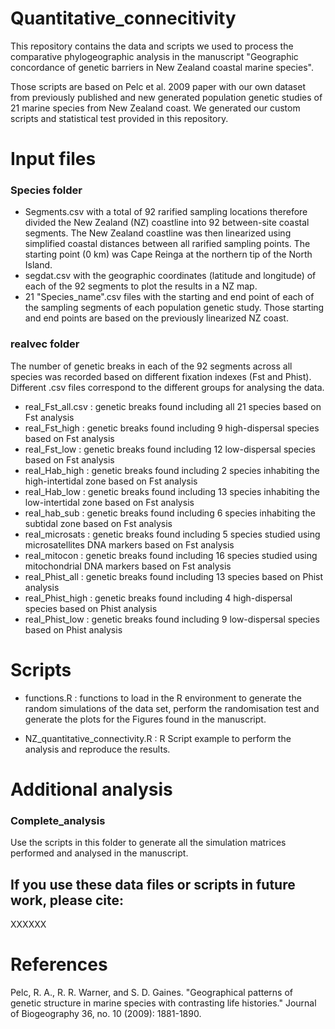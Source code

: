 # Quantitative_connecitivity
This repository contains the data and scripts we used to process the comparative phylogeographic analysis in the manuscript "Geographic concordance of genetic barriers in New Zealand coastal marine species". 

Those scripts are based on Pelc et al. 2009 paper with our own dataset from previously published and new generated population genetic studies of 21 marine species from New Zealand coast. We generated our custom scripts and statistical test provided in this repository. 

# Input files 

### Species folder

- Segments.csv with a total of 92 rarified sampling locations therefore divided the New Zealand (NZ) coastline into 92 between-site coastal segments. The New Zealand coastline was then linearized using simplified coastal distances between all rarified sampling points. The starting point (0 km) was Cape Reinga at the northern tip of the North Island. 
- segdat.csv with the geographic coordinates (latitude and longitude) of each of the 92 segments to plot the results in a NZ map. 
- 21 "Species_name".csv files with the starting and end point of each of the sampling segments of each population genetic study. Those starting and end points are based on the previously linearized NZ coast. 
  
### realvec folder

The number of genetic breaks in each of the 92 segments across all species was recorded based on different fixation indexes (Fst and Phist). Different .csv files correspond to the different groups for analysing the data. 

- real_Fst_all.csv : genetic breaks found including all 21 species based on Fst analysis
- real_Fst_high : genetic breaks found including 9 high-dispersal species based on Fst analysis
- real_Fst_low : genetic breaks found including 12 low-dispersal species based on Fst analysis
- real_Hab_high : genetic breaks found including 2 species inhabiting the high-intertidal zone based on Fst analysis
- real_Hab_low : genetic breaks found including 13 species inhabiting the low-intertidal zone based on Fst analysis
- real_hab_sub : genetic breaks found including 6 species inhabiting the subtidal zone based on Fst analysis
- real_microsats : genetic breaks found including 5 species studied using microsatellites DNA markers based on Fst analysis
- real_mitocon : genetic breaks found including 16 species studied using mitochondrial DNA markers based on Fst analysis
- real_Phist_all : genetic breaks found including 13 species based on Phist analysis
- real_Phist_high : genetic breaks found including 4 high-dispersal species based on Phist analysis
- real_Phist_low : genetic breaks found including 9 low-dispersal species based on Phist analysis

# Scripts 
- functions.R : functions to load in the R environment to generate the random simulations of the data set, perform the randomisation test and generate the plots for the Figures found in the manuscript. 

- NZ_quantitative_connectivity.R : R Script example to perform the analysis and reproduce the results.  

# Additional analysis 

### Complete_analysis
Use the scripts in this folder to generate all the simulation matrices performed and analysed in the manuscript. 


## If you use these data files or scripts in future work, please cite:
XXXXXX

# References 
Pelc, R. A., R. R. Warner, and S. D. Gaines. "Geographical patterns of genetic structure in marine species with contrasting life histories." Journal of Biogeography 36, no. 10 (2009): 1881-1890.
